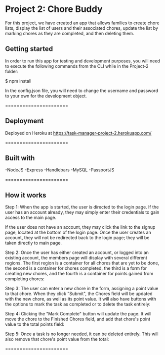 # Project 2: Chore Buddy

For this project, we have created an app that allows families to create chore lists, display the list of users and their associated chores, update the list by marking chores as they are completed, and then deleting them.

## Getting started

In order to run this app for testing and development purposes, you will need to execute the following commands from the CLI while in the Project-2 folder:

$ npm install

In the config.json file, you will need to change the username and password to your own for the development object.

======================

## Deployment

Deployed on Heroku at https://task-manager-project-2.herokuapp.com/

======================

## Built with

-NodeJS
-Express
-Handlebars
-MySQL
-PassportJS

======================

## How it works

Step 1: When the app is started, the user is directed to the login page. If the user has an account already, they may simply enter their credentials to gain access to the main page.



If the user does not have an account, they may click the link to the signup page, located at the bottom of the login page. Once the user creates an account, they will not be redirected back to the login page; they will be taken directly to main page.



Step 2: Once the user has either created an account, or logged into an existing account, the members page will display with several different regions. The first region is a container for all chores that are yet to be done, the second is a container for chores completed, the third is a form for creating new chores, and the fourth is a container for points gained from completing chores:



Step 3: The user can enter a new chore in the form, assigning a point value to that chore. When they click "Submit", the Chores field will be updated with the new chore, as well as its point value. It will also have buttons with the options to mark the task as completed or to delete the task entirely:



Step 4: Clicking the "Mark Complete" button will update the page. It will move the chore to the Finished Chores field,
and add that chore's point value to the total points field:



Step 5: Once a task is no longer needed, it can be deleted entirely. This will also remove that chore's point value from the total:


======================

